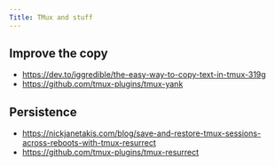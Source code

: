 ```yaml
---
Title: TMux and stuff
---
```


## Improve the copy
- https://dev.to/iggredible/the-easy-way-to-copy-text-in-tmux-319g
- https://github.com/tmux-plugins/tmux-yank

## Persistence
- https://nickjanetakis.com/blog/save-and-restore-tmux-sessions-across-reboots-with-tmux-resurrect
- https://github.com/tmux-plugins/tmux-resurrect
